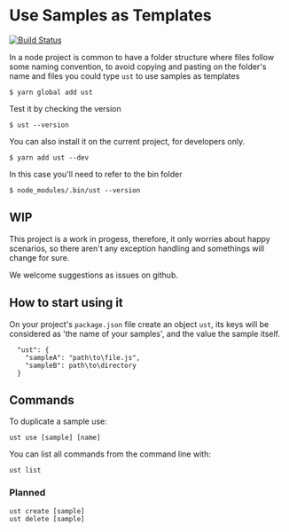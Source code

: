 # Use Samples as Templates

[![Build Status](https://travis-ci.org/mvcds/ust.svg?branch=setup-travis)](https://travis-ci.org/mvcds/ust)

In a node project is common to have a folder structure where files follow some naming convention, to avoid copying and pasting on the folder's name and files you could type `ust` to use samples as templates

    $ yarn global add ust

Test it by checking the version

    $ ust --version

You can also install it on the current project, for developers only.

    $ yarn add ust --dev

In this case you'll need to refer to the bin folder

    $ node_modules/.bin/ust --version

## WIP

This project is a work in progess, therefore, it only worries about happy scenarios, so there aren't any exception handling and somethings will change for sure.

We welcome suggestions as issues on github.

## How to start using it

On your project's `package.json` file create an object `ust`, its keys will be considered as 'the name of your samples', and the value the sample itself.

      "ust": {
        "sampleA": "path\to\file.js",
        "sampleB": path\to\directory
      }

## Commands

To duplicate a sample use:

    ust use [sample] [name]

You can list all commands from the command line with:

    ust list

### Planned

    ust create [sample]
    ust delete [sample]
